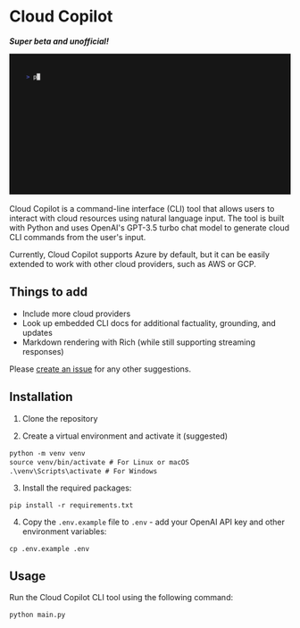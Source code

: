 # Cloud Copilot

**_Super beta and unofficial!_**

![](examples/demo.gif)

Cloud Copilot is a command-line interface (CLI) tool that allows users to interact with cloud resources using natural language input. The tool is built with Python and uses OpenAI's GPT-3.5 turbo chat model to generate cloud CLI commands from the user's input.

Currently, Cloud Copilot supports Azure by default, but it can be easily extended to work with other cloud providers, such as AWS or GCP.

## Things to add

- Include more cloud providers
- Look up embedded CLI docs for additional factuality, grounding, and updates
- Markdown rendering with Rich (while still supporting streaming responses)

Please [create an issue](https://github.com/aavetis/cloud-copilot/issues) for any other suggestions.

## Installation

1. Clone the repository

2. Create a virtual environment and activate it (suggested)

```
python -m venv venv
source venv/bin/activate # For Linux or macOS
.\venv\Scripts\activate # For Windows
```

3. Install the required packages:

```
pip install -r requirements.txt
```

4. Copy the `.env.example` file to `.env` - add your OpenAI API key and other environment variables:

```
cp .env.example .env
```

## Usage

Run the Cloud Copilot CLI tool using the following command:

```
python main.py
```
